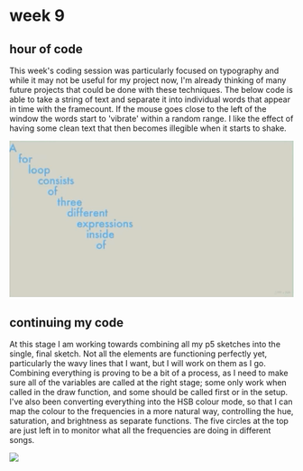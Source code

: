# week 9



## hour of code

This week's coding session was particularly focused on typography and while it may not be useful for my project now, I'm already thinking of many future projects that could be done with these techniques. The below code is able to take a string of text and separate it into individual words that appear in time with the framecount. If the mouse goes close to the left of the window the words start to 'vibrate' within a random range. I like the effect of having some clean text that then becomes illegible when it starts to shake.

<img src="wk9gif.gif" width="750" />

## continuing my code

At this stage I am working towards combining all my p5 sketches into the single, final sketch. Not all the elements are functioning perfectly yet, particularly the wavy lines that I want, but I will work on them as I go. Combining everything is proving to be a bit of a process, as I need to make sure all of the variables are called at the right stage; some only work when called in the draw function, and some should be called first or in the setup. I've also been converting everything into the HSB colour mode, so that I can map the colour to the frequencies in a more natural way, controlling the hue, saturation, and brightness as separate functions. The five circles at the top are just left in to monitor what all the frequencies are doing in different songs.

<img src="gif1:10.gif" width="750" />
